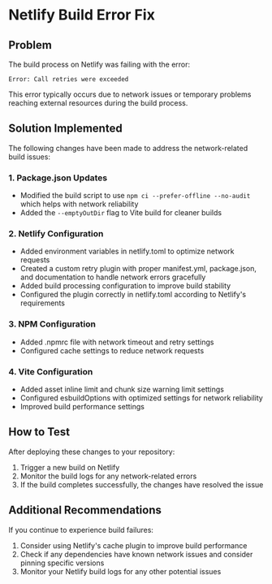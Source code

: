 # Netlify Build Error Fix

## Problem

The build process on Netlify was failing with the error:

```
Error: Call retries were exceeded
```

This error typically occurs due to network issues or temporary problems reaching external resources during the build process.

## Solution Implemented

The following changes have been made to address the network-related build issues:

### 1. Package.json Updates

- Modified the build script to use `npm ci --prefer-offline --no-audit` which helps with network reliability
- Added the `--emptyOutDir` flag to Vite build for cleaner builds

### 2. Netlify Configuration

- Added environment variables in netlify.toml to optimize network requests
- Created a custom retry plugin with proper manifest.yml, package.json, and documentation to handle network errors gracefully
- Added build processing configuration to improve build stability
- Configured the plugin correctly in netlify.toml according to Netlify's requirements

### 3. NPM Configuration

- Added .npmrc file with network timeout and retry settings
- Configured cache settings to reduce network requests

### 4. Vite Configuration

- Added asset inline limit and chunk size warning limit settings
- Configured esbuildOptions with optimized settings for network reliability
- Improved build performance settings

## How to Test

After deploying these changes to your repository:

1. Trigger a new build on Netlify
2. Monitor the build logs for any network-related errors
3. If the build completes successfully, the changes have resolved the issue

## Additional Recommendations

If you continue to experience build failures:

1. Consider using Netlify's cache plugin to improve build performance
2. Check if any dependencies have known network issues and consider pinning specific versions
3. Monitor your Netlify build logs for any other potential issues